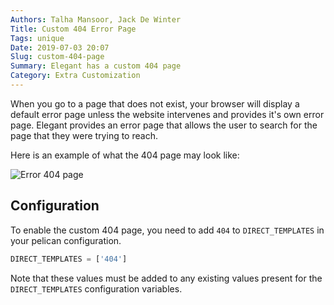 ```yaml
---
Authors: Talha Mansoor, Jack De Winter
Title: Custom 404 Error Page
Tags: unique
Date: 2019-07-03 20:07
Slug: custom-404-page
Summary: Elegant has a custom 404 page
Category: Extra Customization
---
```


When you go to a page that does not exist, your browser will display a default error page
unless the website intervenes and provides it's own error page.  Elegant provides an error
page that allows the user to search for the page that they were trying to reach.

Here is an example of what the 404 page may look like:

![Error 404 page]({static}/images/elegant-theme_error-404-page.png)

## Configuration

To enable the custom 404 page, you need to add `404` to `DIRECT_TEMPLATES` in your pelican
configuration.

```python
DIRECT_TEMPLATES = ['404']
```

Note that these values must be added to any existing values present for the `DIRECT_TEMPLATES`
configuration variables.
